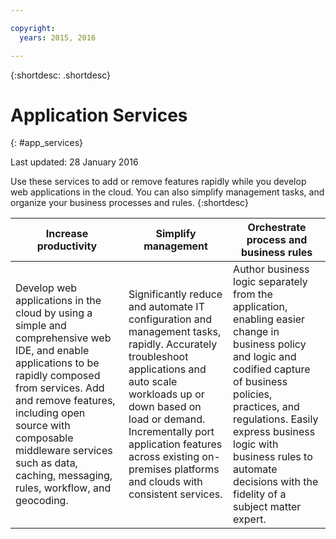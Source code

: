 ```yaml
---

copyright:
  years: 2015, 2016

---
```



{:shortdesc: .shortdesc} 

# Application Services
{: #app_services}

Last updated: 28 January 2016

Use these services to add or remove features rapidly while you develop web applications in the cloud. You can also simplify management tasks, and organize your business processes and rules. 
{:shortdesc}


Increase productivity | Simplify management | Orchestrate process and business rules
--- | --- | ---
Develop web applications in the cloud by using a simple and comprehensive web IDE, and enable applications to be rapidly composed from services. Add and remove features, including open source with composable middleware services such as data, caching, messaging, rules, workflow, and geocoding. | Significantly reduce and automate IT configuration and management tasks, rapidly. Accurately troubleshoot applications and auto scale workloads up or down based on load or demand. Incrementally port application features across existing on-premises platforms and clouds with consistent services. | Author business logic separately from the application, enabling easier change in business policy and logic and codified capture of business policies, practices, and regulations. Easily express business logic with business rules to automate decisions with the fidelity of a subject matter expert.
